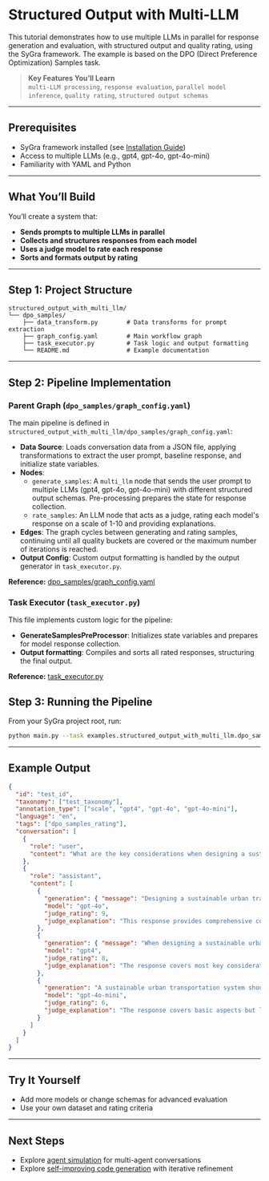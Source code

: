 # Structured Output with Multi-LLM

This tutorial demonstrates how to use multiple LLMs in parallel for response generation and evaluation, with structured output and quality rating, using the SyGra framework. The example is based on the DPO (Direct Preference Optimization) Samples task.

> **Key Features You’ll Learn**  
> `multi-LLM processing`, `response evaluation`, `parallel model inference`, `quality rating`, `structured output schemas`

---

## Prerequisites

- SyGra framework installed (see [Installation Guide](../installation.md))
- Access to multiple LLMs (e.g., gpt4, gpt-4o, gpt-4o-mini)
- Familiarity with YAML and Python

---

## What You’ll Build

You’ll create a system that:
- **Sends prompts to multiple LLMs in parallel**
- **Collects and structures responses from each model**
- **Uses a judge model to rate each response**
- **Sorts and formats output by rating**

---

## Step 1: Project Structure

```
structured_output_with_multi_llm/
└── dpo_samples/
    ├── data_transform.py        # Data transforms for prompt extraction
    ├── graph_config.yaml        # Main workflow graph
    ├── task_executor.py         # Task logic and output formatting
    └── README.md                # Example documentation
```

---

## Step 2: Pipeline Implementation

### Parent Graph (`dpo_samples/graph_config.yaml`)

The main pipeline is defined in `structured_output_with_multi_llm/dpo_samples/graph_config.yaml`:

- **Data Source**: Loads conversation data from a JSON file, applying transformations to extract the user prompt, baseline response, and initialize state variables.
- **Nodes**:
  - `generate_samples`: A `multi_llm` node that sends the user prompt to multiple LLMs (gpt4, gpt-4o, gpt-4o-mini) with different structured output schemas. Pre-processing prepares the state for response collection.
  - `rate_samples`: An LLM node that acts as a judge, rating each model's response on a scale of 1-10 and providing explanations.
- **Edges**: The graph cycles between generating and rating samples, continuing until all quality buckets are covered or the maximum number of iterations is reached.
- **Output Config**: Custom output formatting is handled by the output generator in `task_executor.py`.

**Reference:** [dpo_samples/graph_config.yaml](https://github.com/ServiceNow/SyGra/blob/main/tasks/examples/structured_output_with_multi_llm/dpo_samples/graph_config.yaml)

### Task Executor (`task_executor.py`)

This file implements custom logic for the pipeline:
- **GenerateSamplesPreProcessor**: Initializes state variables and prepares for model response collection.
- **Output formatting**: Compiles and sorts all rated responses, structuring the final output.

**Reference:** [task_executor.py](https://github.com/ServiceNow/SyGra/blob/main/tasks/examples/structured_output_with_multi_llm/dpo_samples/task_executor.py)

## Step 3: Running the Pipeline

From your SyGra project root, run:

```bash
python main.py --task examples.structured_output_with_multi_llm.dpo_samples
```

---

## Example Output

```json
{
  "id": "test_id",
  "taxonomy": ["test_taxonomy"],
  "annotation_type": ["scale", "gpt4", "gpt-4o", "gpt-4o-mini"],
  "language": "en",
  "tags": ["dpo_samples_rating"],
  "conversation": [
    {
      "role": "user",
      "content": "What are the key considerations when designing a sustainable urban transportation system?"
    },
    {
      "role": "assistant",
      "content": [
        {
          "generation": { "message": "Designing a sustainable urban transportation system requires...", "success": true },
          "model": "gpt-4o",
          "judge_rating": 9,
          "judge_explanation": "This response provides comprehensive coverage of sustainability factors..."
        },
        {
          "generation": { "message": "When designing a sustainable urban transportation system...", "success": true },
          "model": "gpt4",
          "judge_rating": 8,
          "judge_explanation": "The response covers most key considerations..."
        },
        {
          "generation": "A sustainable urban transportation system should focus on...",
          "model": "gpt-4o-mini",
          "judge_rating": 6,
          "judge_explanation": "The response covers basic aspects but lacks depth..."
        }
      ]
    }
  ]
}
```

---

## Try It Yourself

- Add more models or change schemas for advanced evaluation
- Use your own dataset and rating criteria

---

## Next Steps

- Explore [agent simulation](agent_simulation_tutorial.md) for multi-agent conversations
- Explore [self-improving code generation](glaive_code_assistant_tutorial.md) with iterative refinement
